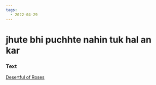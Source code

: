 ```yaml
---
tags:
  - 2022-04-29
---
```

# jhute bhi puchhte nahin tuk hal an kar

### Text
[Desertful of Roses](http://www.columbia.edu/itc/mealac/pritchett/00garden/02c/0226/index_0226.html)

